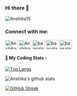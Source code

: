 
### Hi there 👋

<p align="left"> <img src="https://komarev.com/ghpvc/?username=Anshika15&label=Profile%20views&color=0e75b6&style=flat" alt="Anshika15" /> </p>

<h3 align="left">Connect with me:</h3>
<p align="left">
<a href="https://www.linkedin.com/in/anshika-bansal-65719a1b5/" target="blank"><img align="center" src="https://cdn.jsdelivr.net/npm/simple-icons@3.0.1/icons/linkedin.svg" alt="Anshika Bansal" height="30" width="40" /></a>
 <a href="mailTo:bansalanshika20@gmail.com" target="blank"><img align="center" src="https://cdn.jsdelivr.net/npm/simple-icons@3.0.1/icons/gmail.svg" alt="Anshika Bansal" height="30" width="40" /></a>
<a href="https://leetcode.com/bansalanshika/" target="blank"><img align="center" src="https://cdn.jsdelivr.net/npm/simple-icons@3.0.1/icons/leetcode.svg" alt="bansalanshika" height="30" width="40" /></a>
 <a href="https://www.hackerrank.com/bansalanshika20" target="blank"><img align="center" src="https://cdn.jsdelivr.net/npm/simple-icons@3.0.1/icons/hackerrank.svg" alt="bansalanshika20" height="30" width="40" /></a>
<a href="https://auth.geeksforgeeks.org/user/bansalanshika20/practice/" target="blank"><img align="center" src="https://cdn.jsdelivr.net/npm/simple-icons@3.0.1/icons/geeksforgeeks.svg" alt="bansalanshika20" height="30" width="40" /></a>
</p>



#### 🚀 My Coding Stats -

[![Top Langs](https://github-readme-stats.vercel.app/api/top-langs/?username=Anshika15&layout=compact&hide=jupyter%20notebook,html&langs_count=8&theme=dark)](https://github.com/Anshika15/github-readme-stats)

![Anshika's github stats](https://github-readme-stats.vercel.app/api?username=Anshika15&show_icons=true&count_private=true&hide=contribs,prs,issues&theme=radical)


[![GitHub Streak](https://github-readme-streak-stats.herokuapp.com/?user=Anshika15&theme=dark)](https://git.io/streak-stats)

